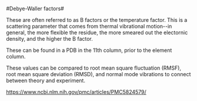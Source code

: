#Debye-Waller factors#

These are often referred to as B factors or the temperature factor. This is a scattering parameter that comes from thermal vibrational motion--in general, the more flexible the residue, the more smeared out the electornic density, and the higher the B factor. 

These can be found in a PDB in the 11th column, prior to the element column. 

These values can be compared to root mean square fluctuation (RMSF), root mean square deviation (RMSD), and normal mode vibrations to connect between theory and experiment. 

https://www.ncbi.nlm.nih.gov/pmc/articles/PMC5824579/